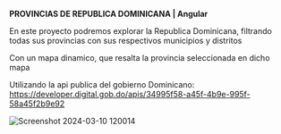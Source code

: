**PROVINCIAS DE REPUBLICA DOMINICANA | Angular**

En este proyecto podremos explorar la Republica Dominicana, filtrando todas sus provincias con sus respectivos municipios y distritos

Con un mapa dinamico, que resalta la provincia seleccionada en dicho mapa

Utilizando la api publica del gobierno Dominicano: https://developer.digital.gob.do/apis/34995f58-a45f-4b9e-995f-58a45f2b9e92

![Screenshot 2024-03-10 120014](https://github.com/EdwardDiazR/provincias-rd/assets/67916276/9fcdd345-881a-4dac-b346-6dd9bbda5a8c)
